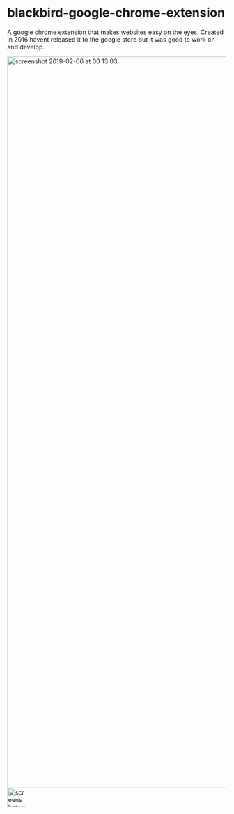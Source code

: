 # blackbird-google-chrome-extension
A google chrome extension that makes websites easy on the eyes.
Created in 2016 havent released it to the google store but it was good to work on and develop.

<img width="1680" alt="screenshot 2019-02-06 at 00 13 03" src="https://user-images.githubusercontent.com/7544317/52313146-4a09a700-29a5-11e9-90ad-678eccf76e7c.png">
<img width="44" alt="screenshot 2019-02-06 at 00 13 19" src="https://user-images.githubusercontent.com/7544317/52313147-4aa23d80-29a5-11e9-8992-973e706927a2.png">
